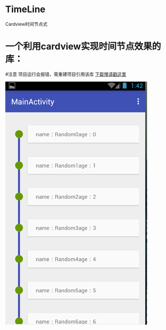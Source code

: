# TimeLine
Cardview时间节点式

一个利用cardview实现时间节点效果的库：
===========================

#注意
项目运行会报错，需重建项目引用该库
[下载慢请戳这里](https://coding.net/u/huguodong/p/TimeLine/git)

![demo](https://github.com/huguodong/TimeLine/blob/master/demo.png)
